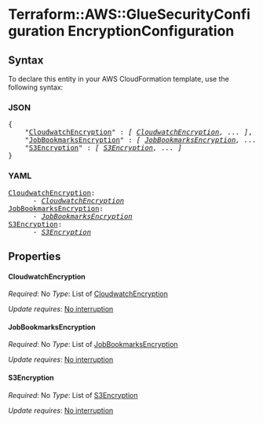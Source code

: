 # Terraform::AWS::GlueSecurityConfiguration EncryptionConfiguration

## Syntax

To declare this entity in your AWS CloudFormation template, use the following syntax:

### JSON

<pre>
{
    "<a href="#cloudwatchencryption" title="CloudwatchEncryption">CloudwatchEncryption</a>" : <i>[ <a href="encryptionconfiguration-cloudwatchencryption.md">CloudwatchEncryption</a>, ... ]</i>,
    "<a href="#jobbookmarksencryption" title="JobBookmarksEncryption">JobBookmarksEncryption</a>" : <i>[ <a href="encryptionconfiguration-jobbookmarksencryption.md">JobBookmarksEncryption</a>, ... ]</i>,
    "<a href="#s3encryption" title="S3Encryption">S3Encryption</a>" : <i>[ <a href="encryptionconfiguration-s3encryption.md">S3Encryption</a>, ... ]</i>
}
</pre>

### YAML

<pre>
<a href="#cloudwatchencryption" title="CloudwatchEncryption">CloudwatchEncryption</a>: <i>
      - <a href="encryptionconfiguration-cloudwatchencryption.md">CloudwatchEncryption</a></i>
<a href="#jobbookmarksencryption" title="JobBookmarksEncryption">JobBookmarksEncryption</a>: <i>
      - <a href="encryptionconfiguration-jobbookmarksencryption.md">JobBookmarksEncryption</a></i>
<a href="#s3encryption" title="S3Encryption">S3Encryption</a>: <i>
      - <a href="encryptionconfiguration-s3encryption.md">S3Encryption</a></i>
</pre>

## Properties

#### CloudwatchEncryption

_Required_: No
_Type_: List of <a href="encryptionconfiguration-cloudwatchencryption.md">CloudwatchEncryption</a>

_Update requires_: [No interruption](https://docs.aws.amazon.com/AWSCloudFormation/latest/UserGuide/using-cfn-updating-stacks-update-behaviors.html#update-no-interrupt)

#### JobBookmarksEncryption

_Required_: No
_Type_: List of <a href="encryptionconfiguration-jobbookmarksencryption.md">JobBookmarksEncryption</a>

_Update requires_: [No interruption](https://docs.aws.amazon.com/AWSCloudFormation/latest/UserGuide/using-cfn-updating-stacks-update-behaviors.html#update-no-interrupt)

#### S3Encryption

_Required_: No
_Type_: List of <a href="encryptionconfiguration-s3encryption.md">S3Encryption</a>

_Update requires_: [No interruption](https://docs.aws.amazon.com/AWSCloudFormation/latest/UserGuide/using-cfn-updating-stacks-update-behaviors.html#update-no-interrupt)

